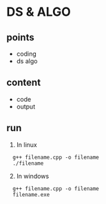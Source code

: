 # DS & ALGO 
##  points
*  coding 
*  ds algo 
## content 
* code
* output
## run
1. In linux
```
  g++ filename.cpp -o filename
  ./filename
```
2. In windows
```
  g++ filename.cpp -o filename
  filename.exe
```
